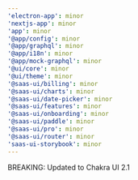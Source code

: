 ```yaml
---
'electron-app': minor
'nextjs-app': minor
'app': minor
'@app/config': minor
'@app/graphql': minor
'@app/i18n': minor
'@app/mock-graphql': minor
'@ui/core': minor
'@ui/theme': minor
'@saas-ui/billing': minor
'@saas-ui/charts': minor
'@saas-ui/date-picker': minor
'@saas-ui/features': minor
'@saas-ui/onboarding': minor
'@saas-ui/paddle': minor
'@saas-ui/pro': minor
'@saas-ui/router': minor
'saas-ui-storybook': minor
---
```


BREAKING: Updated to Chakra UI 2.1
